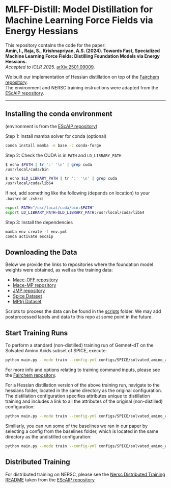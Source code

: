 # MLFF-Distill: Model Distillation for Machine Learning Force Fields via Energy Hessians

This repository contains the code for the paper:  
**Amin, I., Raja, S., Krishnapriyan, A.S. (2024). Towards Fast, Specialized Machine Learning Force Fields: Distilling Foundation Models via Energy Hessians.**  
*Accepted to ICLR 2025.* [arXiv:2501.09009](https://arxiv.org/abs/2501.09009).

We built our implementation of Hessian distillation on top of the [Fairchem repository](https://github.com/FAIR-Chem/fairchem).  
The environment and NERSC training instructions were adapted from the [EScAIP repository](https://github.com/ASK-Berkeley/EScAIP/tree/main).

---


## Installing the conda environment 
(environment is from the [EScAIP repository](https://github.com/ASK-Berkeley/EScAIP/tree/main))

Step 1: Install mamba solver for conda (optional)

```bash
conda install mamba -n base -c conda-forge
```

Step 2: Check the CUDA is in `PATH` and `LD_LIBRARY_PATH`

```bash
$ echo $PATH | tr ':' '\n' | grep cuda
/usr/local/cuda/bin

$ echo $LD_LIBRARY_PATH | tr ':' '\n' | grep cuda
/usr/local/cuda/lib64
```

If not, add something like the following (depends on location) to your `.bashrc` or `.zshrc`:

```bash
export PATH="/usr/local/cuda/bin:$PATH"
export LD_LIBRARY_PATH=$LD_LIBRARY_PATH:/usr/local/cuda/lib64
```

Step 3: Install the dependencies

```bash
mamba env create -f env.yml
conda activate escaip
```
## Downloading the Data
Below we provide the links to repositories where the foundation model weights were obtained, as well as the training data:

- [Mace-OFF repository](https://github.com/ACEsuit/mace-off)
- [Mace-MP repository](https://github.com/ACEsuit/mace-mp)
- [JMP repository](https://github.com/facebookresearch/JMP)
- [Spice Dataset](https://www.repository.cam.ac.uk/items/d50227cd-194f-4ba4-aeb7-2643a69f025f)
- [MPtrj Dataset](https://figshare.com/articles/dataset/Materials_Project_Trjectory_MPtrj_Dataset/23713842)

Scripts to process the data can be found in the [scripts](scripts/) folder. We may add postprocessed labels and data to this repo at some point in the future.


## Start Training Runs

To perform a standard (non-distilled) training run of Gemnet-dT on the Solvated Amino Acids subset of SPICE, execute:

```bash
python main.py --mode train --config-yml configs/SPICE/solvated_amino_acids/gemnet-dT-small.yml
```
For more info and options relating to training command inputs, please see the [Fairchem repository](https://github.com/FAIR-Chem/fairchem).

For a Hessian distillation version of the above training run, navigate to the hessians folder, located in the same directory as the original configuration. The distillation configuration specifies attributes unique to distillation training and includes a link to all the attributes of the original (non-distilled) configuration:

```bash
python main.py --mode train --config-yml configs/SPICE/solvated_amino_acids/hessian/gemnet-dT-small.yml
```

Similiarly, you can run some of the baselines we ran in our paper by selecting a config from the baselines folder, which is located in the same directory as the undistilled configuration:

```bash
python main.py --mode train --config-yml configs/SPICE/solvated_amino_acids/baselines/gemnet-dT-small-n2n.yml
```

## Distributed Training
For distributed training on NERSC, please see the [Nersc Distributed Training README](NERSC_dist_train.md) taken from the  [EScAIP repository](https://github.com/ASK-Berkeley/EScAIP/tree/main)


